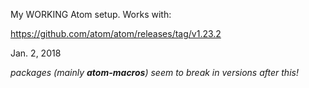 My WORKING Atom setup. Works with:

https://github.com/atom/atom/releases/tag/v1.23.2

Jan. 2, 2018

*packages (mainly **atom-macros**) seem to break in versions after this!*